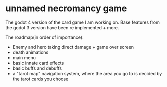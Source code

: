 # unnamed necromancy game
 The godot 4 version of the card game I am working on. Base features from the godot 3 version have been re implemented + more. 

 The roadmap(in order of importance):
 - Enemy and hero taking direct damage + game over screen
 - death animations
 - main menu
 - basic innate card effects
 - basic buffs and debuffs
 - a "tarot map" navigation system, where the area you go to is decided by the tarot cards you choose

